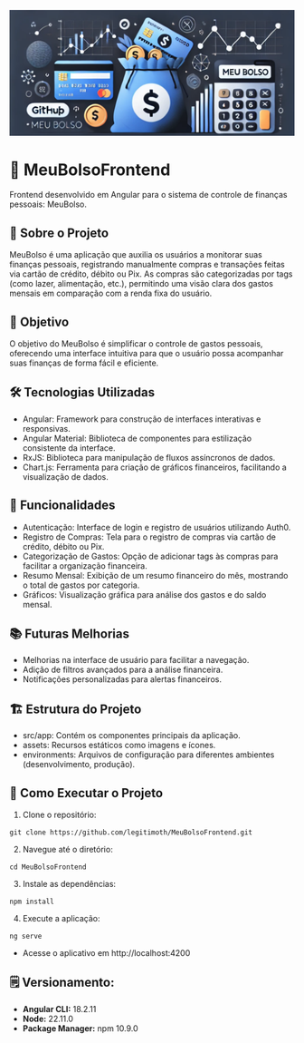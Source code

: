 ![Meu Bolso Frontend](banner.jpg "meu bolso frontend")

# 💼️ MeuBolsoFrontend

Frontend desenvolvido em Angular para o sistema de controle de finanças pessoais: MeuBolso.

## 📝 Sobre o Projeto

MeuBolso é uma aplicação que auxilia os usuários a monitorar suas finanças pessoais, registrando manualmente compras e transações feitas via cartão de crédito, débito ou Pix. As compras são categorizadas por tags (como lazer, alimentação, etc.), permitindo uma visão clara dos gastos mensais em comparação com a renda fixa do usuário.

## 🎯 Objetivo

O objetivo do MeuBolso é simplificar o controle de gastos pessoais, oferecendo uma interface intuitiva para que o usuário possa acompanhar suas finanças de forma fácil e eficiente.

## 🛠️ Tecnologias Utilizadas

- Angular: Framework para construção de interfaces interativas e responsivas.
- Angular Material: Biblioteca de componentes para estilização consistente da interface.
- RxJS: Biblioteca para manipulação de fluxos assíncronos de dados.
- Chart.js: Ferramenta para criação de gráficos financeiros, facilitando a visualização de dados.

## 🚀 Funcionalidades

- Autenticação: Interface de login e registro de usuários utilizando Auth0.
- Registro de Compras: Tela para o registro de compras via cartão de crédito, débito ou Pix.
- Categorização de Gastos: Opção de adicionar tags às compras para facilitar a organização financeira.
- Resumo Mensal: Exibição de um resumo financeiro do mês, mostrando o total de gastos por categoria.
- Gráficos: Visualização gráfica para análise dos gastos e do saldo mensal.

## 📚 Futuras Melhorias

- Melhorias na interface de usuário para facilitar a navegação.
- Adição de filtros avançados para a análise financeira.
- Notificações personalizadas para alertas financeiros.

## 🏗️ Estrutura do Projeto

- src/app: Contém os componentes principais da aplicação.
- assets: Recursos estáticos como imagens e ícones.
- environments: Arquivos de configuração para diferentes ambientes (desenvolvimento, produção).

## 🚧 Como Executar o Projeto

1. Clone o repositório:

```shell
git clone https://github.com/legitimoth/MeuBolsoFrontend.git
```

2. Navegue até o diretório:

```shell
cd MeuBolsoFrontend
```

3. Instale as dependências:

```shell
npm install
```

4. Execute a aplicação:

```shell
ng serve
```
- Acesse o aplicativo em http://localhost:4200

## 🗒️ Versionamento:

- **Angular CLI:** 18.2.11
- **Node:** 22.11.0
- **Package Manager:** npm 10.9.0
